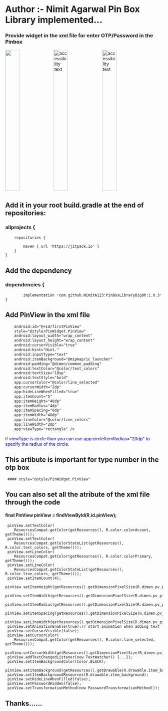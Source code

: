 # Author :- Nimit Agarwal Pin Box Library implemented...
### Provide widget in the xml file for enter OTP/Password in the Pinbox
<p>
  <img src="https://user-images.githubusercontent.com/86598310/190971301-814f5201-f515-478d-9f4a-3bca03a09d70.jpeg" width = "30%" height = "450" >
  <img src="https://user-images.githubusercontent.com/86598310/190971310-fdc6cc6c-302d-4d22-a01a-5fb6679646a7.jpeg" width="30%"  height = "450"   alt="accessibility text">
  <img src="https://user-images.githubusercontent.com/86598310/190971328-04f81701-266b-4f50-8e14-8d090be7695a.jpeg" width="30%" height = "450" alt="accessibility text">
</p>

## Add it in your root build.gradle at the end of repositories:
### allprojects {
		repositories {
			
			maven { url 'https://jitpack.io' }
		}
	}
  ##  Add the dependency
  ###	dependencies {
	        implementation 'com.github.NimitA123:PinBoxLibraryBigOh:1.0.3'
	}
	
	
## Add PinView in the xml file

```xml  <com.nimitagrawal.pinbox.PinView
    android:id="@+id/firstPinView"
    style="@style/PinWidget.PinView"
    android:layout_width="wrap_content"
    android:layout_height="wrap_content"
    android:cursorVisible="true"
    android:hint="Hint."
    android:inputType="text"
    android:itemBackground="@mipmap/ic_launcher"
    android:padding="@dimen/common_padding"
    android:textColor="@color/text_colors"
    android:textSize="18sp"
    android:textStyle="bold"
    app:cursorColor="@color/line_selected"
    app:cursorWidth="2dp"
    app:hideLineWhenFilled="true"
    app:itemCount="5"
    app:itemHeight="48dp"
    app:itemRadius="4dp"
    app:itemSpacing="0dp"
    app:itemWidth="48dp"
    app:lineColor="@color/line_colors"
    app:lineWidth="2dp"
    app:viewType="rectangle" />
```
    
<p style="color:blue;">
    if viewType is circle than you can use app:circleItemRadius="20dp" to specify the radius of the circle.
</p>

## This artibute is important for type number in the otp box
     #### style="@style/PinWidget.PinView"

## You can  also set all the atribute of the xml file through the code 

#### final PinView pinView = findViewById(R.id.pinView);
    
    
     pinView.setTextColor(
        ResourcesCompat.getColor(getResources(), R.color.colorAccent, getTheme()));
     pinView.setTextColor(
        ResourcesCompat.getColorStateList(getResources(), R.color.text_colors, getTheme()));
     pinView.setLineColor(
        ResourcesCompat.getColor(getResources(), R.color.colorPrimary, getTheme()));
     pinView.setLineColor(
        ResourcesCompat.getColorStateList(getResources(), R.color.line_colors, getTheme()));
     pinView.setItemCount(4);
     pinView.setItemHeight(getResources().getDimensionPixelSize(R.dimen.pv_pin_view_item_size));
     pinView.setItemWidth(getResources().getDimensionPixelSize(R.dimen.pv_pin_view_item_size));
     pinView.setItemRadius(getResources().getDimensionPixelSize(R.dimen.pv_pin_view_item_radius));
     pinView.setItemSpacing(getResources().getDimensionPixelSize(R.dimen.pv_pin_view_item_spacing));
     pinView.setLineWidth(getResources().getDimensionPixelSize(R.dimen.pv_pin_view_item_line_width));
     pinView.setAnimationEnable(true);// start animation when adding text
     pinView.setCursorVisible(false);
     pinView.setCursorColor(
        ResourcesCompat.getColor(getResources(), R.color.line_selected, getTheme()));
     pinView.setCursorWidth(getResources().getDimensionPixelSize(R.dimen.pv_pin_view_cursor_width));
     pinView.addTextChangedListener(new TextWatcher() {...});
     pinView.setItemBackgroundColor(Color.BLACK);
     pinView.setItemBackground(getResources().getDrawable(R.drawable.item_background));
     pinView.setItemBackgroundResources(R.drawable.item_background);
     pinView.setHideLineWhenFilled(false);
     pinView.setPasswordHidden(false);
     pinView.setTransformationMethod(new PasswordTransformationMethod());


## Thanks......
    
